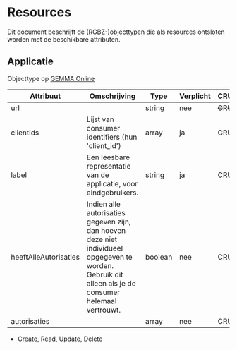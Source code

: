 # Resources

Dit document beschrijft de (RGBZ-)objecttypen die als resources ontsloten
worden met de beschikbare attributen.


## Applicatie

Objecttype op [GEMMA Online](https://www.gemmaonline.nl/index.php/Rgbz_1.0/doc/objecttype/applicatie)

| Attribuut | Omschrijving | Type | Verplicht | CRUD* |
| --- | --- | --- | --- | --- |
| url |  | string | nee | ~~C~~​R​~~U~~​~~D~~ |
| clientIds | Lijst van consumer identifiers (hun &#39;client_id&#39;) | array | ja | C​R​U​D |
| label | Een leesbare representatie van de applicatie, voor eindgebruikers. | string | ja | C​R​U​D |
| heeftAlleAutorisaties | Indien alle autorisaties gegeven zijn, dan hoeven deze niet individueel opgegeven te worden. Gebruik dit alleen als je de consumer helemaal vertrouwt. | boolean | nee | C​R​U​D |
| autorisaties |  | array | nee | C​R​U​D |


* Create, Read, Update, Delete
